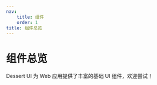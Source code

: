 ```yaml
---
nav:
    title: 组件
    order: 1
title: 组件总览
---
```


# 组件总览

Dessert UI 为 Web 应用提供了丰富的基础 UI 组件，欢迎尝试！